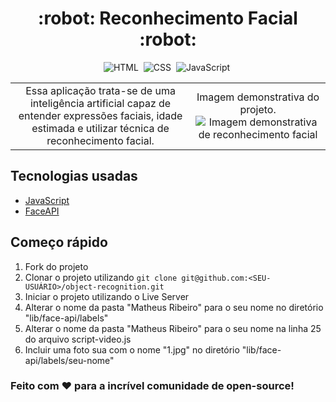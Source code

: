 <h1 align="center">
  :robot: Reconhecimento Facial :robot:
</h1>

<div align="center">

![HTML](https://img.shields.io/badge/-HTML-05122A?style=flat&logo=HTML5)&nbsp;
![CSS](https://img.shields.io/badge/-CSS-05122A?style=flat&logo=CSS3&logoColor=1572B6)&nbsp;
![JavaScript](https://img.shields.io/badge/-javascript-05122A?style=flat&logo=javascript)&nbsp;

</div>

<table border="0">
  <tr>
    <td align="center">
      Essa aplicação trata-se de uma inteligência artificial capaz de entender expressões faciais, idade estimada e utilizar técnica de reconhecimento facial.
    </td>
    <td align="center">
      Imagem demonstrativa do projeto.
      <img src="https://uploaddeimagens.com.br/images/004/259/749/full/Captura_de_tela_2022-12-13_225639.png?1670983474" alt="Imagem demonstrativa de reconhecimento facial" />
    </td>
  </tr>
</table>

## Tecnologias usadas

- [JavaScript]()
- [FaceAPI](https://github.com/justadudewhohacks/face-api.js/)

## Começo rápido

1. Fork do projeto
2. Clonar o projeto utilizando `git clone git@github.com:<SEU-USUÁRIO>/object-recognition.git`
3. Iniciar o projeto utilizando o Live Server
4. Alterar o nome da pasta "Matheus Ribeiro" para o seu nome no diretório "lib/face-api/labels"
5. Alterar o nome da pasta "Matheus Ribeiro" para o seu nome na linha 25 do arquivo script-video.js
6. Incluir uma foto sua com o nome "1.jpg" no diretório "lib/face-api/labels/seu-nome"

### Feito com :heart: para a incrível comunidade de open-source!
